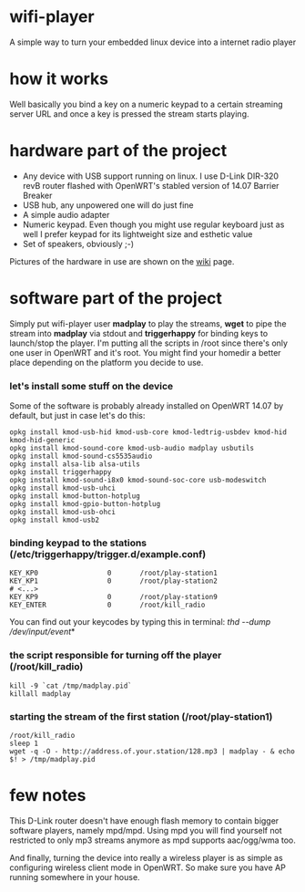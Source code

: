 # wifi-player
A simple way to turn your embedded linux device into a internet radio player

# how it works
Well basically you bind a key on a numeric keypad to a certain streaming server URL and once a key is pressed the stream starts playing.

# hardware part of the project

* Any device with USB support running on linux. I use D-Link DIR-320 revB router flashed with OpenWRT's stabled version of 14.07 Barrier Breaker
* USB hub, any unpowered one will do just fine
* A simple audio adapter
* Numeric keypad. Even though you might use regular keyboard just as well I prefer keypad for its lightweight size and esthetic value
* Set of speakers, obviously ;-)

Pictures of the hardware in use are shown on the [wiki](https://github.com/gedasm/wifi-player/wiki) page.

# software part of the project

Simply put wifi-player user **madplay** to play the streams, **wget** to pipe the stream into **madplay** via stdout and **triggerhappy** for binding keys to launch/stop the player. I'm putting all the scripts in /root since there's only one user in OpenWRT and it's root. You might find your homedir a better place depending on the platform you decide to use.

### let's install some stuff on the device

Some of the software is probably already installed on OpenWRT 14.07 by default, but just in case let's do this:

```
opkg install kmod-usb-hid kmod-usb-core kmod-ledtrig-usbdev kmod-hid kmod-hid-generic
opkg install kmod-sound-core kmod-usb-audio madplay usbutils
opkg install kmod-sound-cs5535audio
opkg install alsa-lib alsa-utils
opkg install triggerhappy
opkg install kmod-sound-i8x0 kmod-sound-soc-core usb-modeswitch
opkg install kmod-usb-uhci
opkg install kmod-button-hotplug
opkg install kmod-gpio-button-hotplug
opkg install kmod-usb-ohci
opkg install kmod-usb2
```

### binding keypad to the stations (/etc/triggerhappy/trigger.d/example.conf)
```
KEY_KP0                 0       /root/play-station1
KEY_KP1                 0       /root/play-station2
# <...>
KEY_KP9                 0       /root/play-station9
KEY_ENTER               0       /root/kill_radio
```
You can find out your keycodes by typing this in terminal: *thd --dump /dev/input/event**

### the script responsible for turning off the player (/root/kill_radio)
```
kill -9 `cat /tmp/madplay.pid`
killall madplay
```

### starting the stream of the first station (/root/play-station1)
```
/root/kill_radio
sleep 1
wget -q -O - http://address.of.your.station/128.mp3 | madplay - & echo $! > /tmp/madplay.pid
```

# few notes
This D-Link router doesn't have enough flash memory to contain bigger software players, namely mpd/mpd. Using mpd you will find yourself not restricted to only mp3 streams anymore as mpd supports aac/ogg/wma too.

And finally, turning the device into really a wireless player is as simple as configuring wireless client mode in OpenWRT. So make sure you have AP running somewhere in your house.
